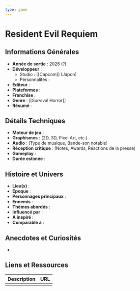 ```yaml
---
type: game
---
```


# Resident Evil Requiem

## Informations Générales

- **Année de sortie** : 2026 (?)
- **Développeur** : 
	- Studio : [[Capcom]] (Japon)
	- Personnalités : 
- **Éditeur** : 
- **Plateformes** : 
- **Franchise** : 
- **Genre** : [[Survival Horror]]
- **Résumé** : 

## Détails Techniques
- **Moteur de jeu** : 
- **Graphismes** : (2D, 3D, Pixel Art, etc.)
- **Audio** : (Type de musique, Bande-son notable)
- **Réception critique** : (Notes, Awards, Réactions de la presse)
- **Gameplay** :
- **Durée estimée** : 

## Histoire et Univers
- **Lieu(x)** : 
- **Epoque** : 
- **Personnages principaux** : 
- **Ennemis** :
- **Thèmes abordés** : 
- **Influencé par** :
- **A inspiré** : 
- **Comparable à** :
## Anecdotes et Curiosités
- 
## Liens et Ressources

| Description | URL |
| ----------- | --- |
|             |     |
